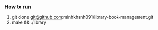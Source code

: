 ### How to run
1. git clone git@github.com:minhkhanh091/library-book-management.git
2. make && ./library